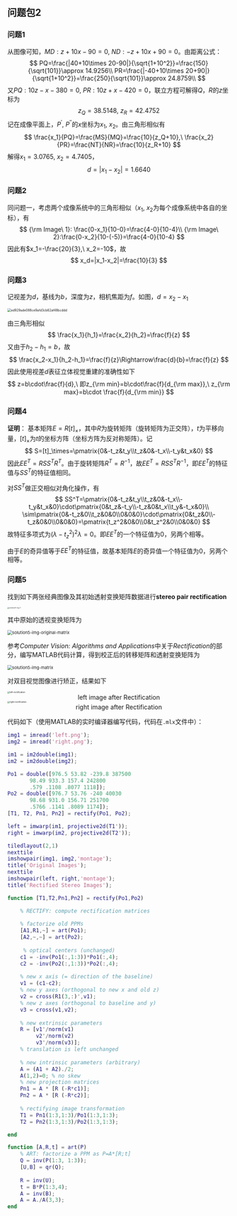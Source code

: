 ## 问题包2

### 问题1

从图像可知，$MD:z+10x-90=0,\ ND:-z+10x+90=0$。由距离公式：
$$
PQ=\frac{|40+10\times 20-90|}{\sqrt{1+10^2}}=\frac{150}{\sqrt{101}}\approx 14.9256\\
PR=\frac{|-40+10\times 20+90|}{\sqrt{1+10^2}}=\frac{250}{\sqrt{101}}\approx 24.8759\\
$$
又$PQ:10z-x-380=0,\ PR:10z+x-420=0$，联立方程可解得$Q，R$的$z$坐标为
$$
z_Q=38.5148,\ z_R=42.4752
$$
记在成像平面上，$P^\prime,\ P^{\prime\prime}$的$x$坐标为$x_1,\ x_2$。由三角形相似有
$$
\frac{x_1}{PQ}=\frac{MS}{MQ}=\frac{10}{z_Q+10},\ \frac{x_2}{PR}=\frac{NT}{NR}=\frac{10}{z_R+10}
$$
解得$x_1=3.0765,\ x_2=4.7405$，
$$
d=|x_1-x_2|=1.6640
$$

### 问题2

同问题一，考虑两个成像系统中的三角形相似（$x_1,\ x_2$为每个成像系统中各自的坐标），有
$$
{\rm Image\ 1}: \frac{0-x_1}{10-0}=\frac{4-0}{10-4}\\
{\rm Image\ 2}:\frac{0-x_2}{10-(-5)}=\frac{4-0}{10-4}
$$
因此有$x_1=-\frac{20}{3},\ x_2=-10$，故
$$
x_d=|x_1-x_2|=\frac{10}{3}
$$

### 问题3

记视差为$d$，基线为$b$，深度为$z$，相机焦距为$f$。如图，$d=x_2-x_1$

<img src="D:\yszheng\Pictures\Typora\ed929ade088ce9afd3cb62af48bcddd.jpg" alt="ed929ade088ce9afd3cb62af48bcddd" style="zoom: 50%;" />

由三角形相似
$$
\frac{x_1}{h_1}=\frac{x_2}{h_2}=\frac{f}{z}
$$
又由于$h_2-h_1=b$，故
$$
\frac{x_2-x_1}{h_2-h_1}=\frac{f}{z}\Rightarrow\frac{d}{b}=\frac{f}{z}
$$
因此使用视差$d$表征立体视觉重建的准确性如下
$$
z=b\cdot\frac{f}{d},\ 即z_{\rm min}=b\cdot\frac{f}{d_{\rm max}},\ z_{\rm max}=b\cdot \frac{f}{d_{\rm min}}
$$

### 问题4

**证明**：
基本矩阵$E=R[t]_\times$，其中$R$为旋转矩阵（旋转矩阵为正交阵），$t$为平移向量，$[t]_\times$为$t$的坐标方阵（坐标方阵为反对称矩阵）。记
$$
S=[t]_\times=\pmatrix{0&-t_z&t_y\\t_z&0&-t_x\\-t_y&t_x&0}
$$
因此$EE^T=RSS^TR^T$。由于旋转矩阵$R^T=R^{-1}$，故$EE^T=RSS^TR^{-1}$，即$EE^T$的特征值与$SS^T$的特征值相同。

对$SS^T$做正交相似对角化操作，有
$$
SS^T=\pmatrix{0&-t_z&t_y\\t_z&0&-t_x\\-t_y&t_x&0}\cdot\pmatrix{0&t_z&-t_y\\-t_z&0&t_x\\t_y&-t_x&0}\\
\sim\pmatrix{0&-t_z&0\\t_z&0&0\\0&0&0}\cdot\pmatrix{0&t_z&0\\-t_z&0&0\\0&0&0}=\pmatrix{t_z^2&0&0\\0&t_z^2&0\\0&0&0}
$$
故特征多项式为$(\lambda-t_z^2)^2\lambda=0$。即$EE^T$的一个特征值为$0$，另两个相等。

由于$E$的奇异值等于$EE^T$的特征值，故基本矩阵$E$的奇异值一个特征值为$0$，另两个相等。

### 问题5

找到如下两张经典图像及其初始透射变换矩阵数据进行**stereo pair rectification**

<img src="D:\yszheng\Pictures\Typora\solution5-img-1.png" alt="solution5-img-1" style="zoom: 25%;" />

其中原始的透视变换矩阵为

<img src="D:\yszheng\Pictures\Typora\solution5-img-original-matrix.png" alt="solution5-img-original-matrix" style="zoom:67%;" />

参考*Computer Vision: Algorithms and Applications*中关于*Rectification*的部分，编写MATLAB代码计算，得到校正后的转移矩阵和透射变换矩阵为

<img src="D:\yszheng\Pictures\Typora\solution5-img-matrix.png" alt="solution5-img-matrix" style="zoom: 67%;" />

对双目视觉图像进行矫正，结果如下

<img src="D:\yszheng\Pictures\Typora\left-rectification.png" alt="left-rectification" style="zoom:33%;" />

<center>left image after Rectification</center>

<img src="D:\yszheng\Pictures\Typora\right-rectification.png" alt="right-rectification" style="zoom:33%;" />

<center>right image after Rectification</center>

代码如下（使用MATLAB的实时编译器编写代码，代码在`.mlx`文件中）：

```matlab
img1 = imread('left.png');
img2 = imread('right.png');

im1 = im2double(img1);
im2 = im2double(img2);

Po1 = double([976.5 53.82 -239.8 387500 
       98.49 933.3 157.4 242800
       .579 .1108 .8077 1118]);
Po2 = double([976.7 53.76 -240 40030
       98.68 931.0 156.71 251700
       .5766 .1141 .8089 1174]);
[T1, T2, Pn1, Pn2] = rectify(Po1, Po2);

left = imwarp(im1, projective2d(T1'));
right = imwarp(im2, projective2d(T2'));

tiledlayout(2,1)
nexttile
imshowpair(img1, img2,'montage');
title('Original Images');
nexttile
imshowpair(left, right,'montage');
title('Rectified Stereo Images');

function [T1,T2,Pn1,Pn2] = rectify(Po1,Po2)

    % RECTIFY: compute rectification matrices 
    
    % factorize old PPMs
    [A1,R1,~] = art(Po1);
    [A2,~,~] = art(Po2);
    
     % optical centers (unchanged)
    c1 = -inv(Po1(:,1:3))*Po1(:,4);
    c2 = -inv(Po2(:,1:3))*Po2(:,4);
    
    % new x axis (= direction of the baseline)
    v1 = (c1-c2);
    % new y axes (orthogonal to new x and old z)
    v2 = cross(R1(3,:)',v1);
    % new z axes (orthogonal to baseline and y)
    v3 = cross(v1,v2);
    
    % new extrinsic parameters 
    R = [v1'/norm(v1)
         v2'/norm(v2)
         v3'/norm(v3)];
    % translation is left unchanged
    
    % new intrinsic parameters (arbitrary) 
    A = (A1 + A2)./2;
    A(1,2)=0; % no skew
    % new projection matrices
    Pn1 = A * [R (-R*c1)];
    Pn2 = A * [R (-R*c2)];
    
    % rectifying image transformation
    T1 = Pn1(1:3,1:3)/Po1(1:3,1:3);
    T2 = Pn2(1:3,1:3)/Po2(1:3,1:3);

end

function [A,R,t] = art(P)
    % ART: factorize a PPM as P=A*[R;t]
    Q = inv(P(1:3, 1:3));
    [U,B] = qr(Q);
    
    R = inv(U);
    t = B*P(1:3,4);
    A = inv(B);
    A = A./A(3,3);
end
```

